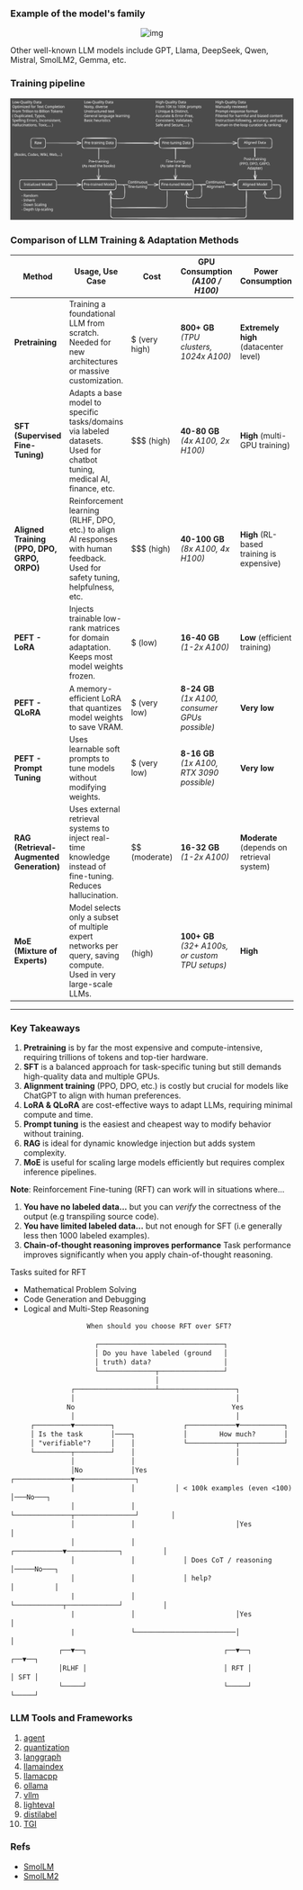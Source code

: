 ### Example of the model's family

<div align="center">
  <img src="https://camo.githubusercontent.com/3268f2a98c9988140cfab14d6d5379e29f67d5325a7015bf9984898f66b0ec20/68747470733a2f2f63646e2d75706c6f6164732e68756767696e67666163652e636f2f70726f64756374696f6e2f75706c6f6164732f3631633134313334326161633736346365313635346534332f5276486a646c52543567475174356d4a75685848392e706e67" alt="img">
</div>

Other well-known LLM models include GPT, Llama, DeepSeek, Qwen, Mistral, SmolLM2, Gemma, etc.

### Training pipeline

<div align="center">
  <img src="../assets/multi_state.svg" alt="img">
</div>

### Comparison of LLM Training & Adaptation Methods

| **Method**        | **Usage, Use Case** | **Cost** | **GPU Consumption** <br> _(A100 / H100)_ | **Power Consumption** | **Data Quality** | **Data Quantity** <br> _(Tokens)_ | **Deployment Complexity** | **Time Consumption** |
|-------------------|--------------------|----------|----------------------|------------------------|------------------|-----------------|------------------------|----------------------|
| **Pretraining**   | Training a foundational LLM from scratch. Needed for new architectures or massive customization. | $$$$$ (very high) | **800+ GB** <br> _(TPU clusters, 1024x A100)_ | **Extremely high** (datacenter level) | **Moderate** (garbage data ruins training) | **Trillions** | **Very high** (infrastructure, distributed serving, parallelism) | **Very long** (months) |
| **SFT (Supervised Fine-Tuning)** | Adapts a base model to specific tasks/domains via labeled datasets. Used for chatbot tuning, medical AI, finance, etc. | $$$ (high) | **40-80 GB** <br> _(4x A100, 2x H100)_ | **High** (multi-GPU training) | **High** (task-specific annotations) | **Millions to billions** | **Moderate** (model checkpoint needs integration & hosting) | **Medium to long** (days/weeks) |
| **Aligned Training (PPO, DPO, GRPO, ORPO)** | Reinforcement learning (RLHF, DPO, etc.) to align AI responses with human feedback. Used for safety tuning, helpfulness, etc. | $$$ (high) | **40-100 GB** <br> _(8x A100, 4x H100)_ | **High** (RL-based training is expensive) | **Requires highly curated human-labeled data** | **Millions to billions** | **High** (RL pipelines are complex, inference needs reward models) | **Long** (weeks) |
| **PEFT - LoRA** | Injects trainable low-rank matrices for domain adaptation. Keeps most model weights frozen. | $ (low) | **16-40 GB** <br> _(1-2x A100)_ | **Low** (efficient training) | **Moderate to high** | **Millions** | **Low** (adapts to existing models easily) | **Short** (hours to days) |
| **PEFT - QLoRA** | A memory-efficient LoRA that quantizes model weights to save VRAM. | $ (very low) | **8-24 GB** <br> _(1x A100, consumer GPUs possible)_ | **Very low** | **Moderate** | **Millions** | **Low** | **Very short** (hours) |
| **PEFT - Prompt Tuning** | Uses learnable soft prompts to tune models without modifying weights. | $ (very low) | **8-16 GB** <br> _(1x A100, RTX 3090 possible)_ | **Very low** | **Moderate** | **Thousands to millions** | **Very low** (just loading a new prompt prefix) | **Very short** (minutes to hours) |
| **RAG (Retrieval-Augmented Generation)** | Uses external retrieval systems to inject real-time knowledge instead of fine-tuning. Reduces hallucination. | $$ (moderate) | **16-32 GB** <br> _(1-2x A100)_ | **Moderate** (depends on retrieval system) | **Depends on external knowledge base** | **Millions (training) + External retrieval** | **High** (requires embeddings, vector DB, retrieval system) | **Short** (setup time mostly) |
| **MoE (Mixture of Experts)** | Model selects only a subset of multiple expert networks per query, saving compute. Used in very large-scale LLMs. | $$$$ (high) | **100+ GB** <br> _(32+ A100s, or custom TPU setups)_ | **High** | **Must be diverse to train effective experts** | **Billions to trillions** | **Very high** (managing expert selection, routing logic, parallelism) | **Long** (requires routing & expert selection tuning) |

---

### **Key Takeaways**
1. **Pretraining** is by far the most expensive and compute-intensive, requiring trillions of tokens and top-tier hardware.  
2. **SFT** is a balanced approach for task-specific tuning but still demands high-quality data and multiple GPUs.  
3. **Alignment training** (PPO, DPO, etc.) is costly but crucial for models like ChatGPT to align with human preferences.  
4. **LoRA & QLoRA** are cost-effective ways to adapt LLMs, requiring minimal compute and time.  
5. **Prompt tuning** is the easiest and cheapest way to modify behavior without training.  
6. **RAG** is ideal for dynamic knowledge injection but adds system complexity.  
7. **MoE** is useful for scaling large models efficiently but requires complex inference pipelines.

**Note**: Reinforcement Fine-tuning (RFT) can work will in situations where...
1. **You have no labeled data...** but you can *verify* the correctness of the output (e.g transpiling source code).
2. **You have limited labeled data...** but not enough for SFT (i.e generally less then 1000 labeled examples).
3. **Chain-of-thought reasoning improves performance** Task performance improves significantly when you apply chain-of-thought reasoning.

Tasks suited for RFT
- Mathematical Problem Solving
- Code Generation and Debugging
- Logical and Multi-Step Reasoning

```
                   When should you choose RFT over SFT?

                     ┌───────────────────────────────┐
                     │ Do you have labeled (ground   │
                     │ truth) data?                  │
                     └──────────────┬────────────────┘
                                    │
               ┌────────────────────┴───────────────────┐
               │                                        │
              No                                       Yes
               │                                        │
     ┌─────────▼─────────┐                 ┌────────────▼───────────┐
     │ Is the task       │────┐            │        How much?       │
     │ "verifiable"?     │    │            └────────────┬───────────┘
     └─────────┬─────────┘    │                         │
               │              │                         │
               │No            │Yes       ┌──────────────▼───────────────┐
               │              │          │ < 100k examples (even <100)  │───No───┐
               │              │          └──────────────┬───────────────┘        │
               │              │                         │Yes                     │
               │              │            ┌────────────▼─────────────┐          │ 
               │              │            │ Does CoT / reasoning     │─────No───┐
               │              │            │ help?                    │          │
               |              │            └────────────┬─────────────┘          │
               |              │                         │Yes                     │
               |              └─────────────────────────│                        │
            ┌──▼──┐                                  ┌──▼──┐                  ┌──▼──┐
            │RLHF │                                  │ RFT │                  │ SFT │
            └─────┘                                  └─────┘                  └─────┘
```

### LLM Tools and Frameworks

1. [agent](./Agents-Course)
2. [quantization](./Quantization)
3. [langgraph](./langgraph)
4. [llamaindex](./llamaindex)
5. [llamacpp](./llamacpp)
6. [ollama](./ollama)
7. [vllm](./vllm)
8. [lighteval](./lighteval)
9. [distilabel](./distilabel)
10. [TGI](./TGI)

### Refs

- [SmolLM](https://huggingface.co/collections/HuggingFaceTB/smollm-6695016cad7167254ce15966)
- [SmolLM2](https://huggingface.co/collections/HuggingFaceTB/smollm2-6723884218bcda64b34d7db9)
